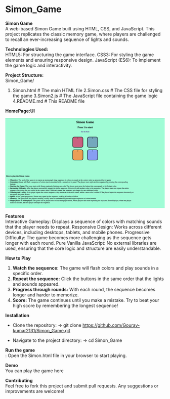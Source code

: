 # Simon_Game
**Simon Game**<br>
A web-based Simon Game built using HTML, CSS, and JavaScript. This project replicates the classic memory game, where players are challenged to recall an ever-increasing sequence of lights and sounds.

**Technologies Used:**<br>
HTML5: For structuring the game interface.
CSS3: For styling the game elements and ensuring responsive design.
JavaScript (ES6): To implement the game logic and interactivity.

**Project Structure:**<br>
Simon_Game/
1. Simon.html        # The main HTML file
2.Simon.css          # The CSS file for styling the game
3.Simon2.js          # The JavaScript file containing the game logic
4.README.md          # This README file

**HomePage:UI**<br>

<!-- https://github.com/Gourav-kumar2131/Simon_Game/blob/main/sounds/UI_Sample.png -->
![Simon Game HomePage](sounds/UI_Sample.png)

**Features**<br>
Interactive Gameplay: Displays a sequence of colors with matching sounds that the player needs to repeat.
Responsive Design: Works across different devices, including desktops, tablets, and mobile phones.
Progressive Difficulty: The game becomes more challenging as the sequence gets longer with each round.
Pure Vanilla JavaScript: No external libraries are used, ensuring that the core logic and structure are easily understandable.

**How to Play**<br>
1. **Watch the sequence:** The game will flash colors and play sounds in a specific order.
2. **Repeat the sequence:** Click the buttons in the same order that the lights and sounds appeared.
3. **Progress through rounds:** With each round, the sequence becomes longer and harder to memorize.
4. **Score:** The game continues until you make a mistake. Try to beat your high score by remembering the longest sequence!

**Installation**<br>
* Clone the repository:
-> git clone https://github.com/Gourav-kumar2131/Simon_Game.git

* Navigate to the project directory:
-> cd Simon_Game

**Run the game**<br>: Open the Simon.html file in your browser to start playing.


**Demo**<br>
You can play the game here <!-- If you host the game, replace this with the link -->

**Contributing**<br>
Feel free to fork this project and submit pull requests. Any suggestions or improvements are welcome!